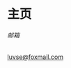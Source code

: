 <html>
<title>绿奈的空间</title> 
<h1>主页</h1>
<h6>邮箱</h6>
<a href="mailto:luvse@foxmail.com">luvse@foxmail.com</a>
</html>

